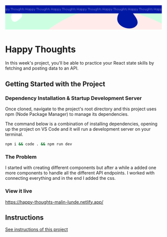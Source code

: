 <h1 align="center">
  <a href="">
    <img src="/src/assets/happy-thoughts.svg" alt="Project Banner Image">
  </a>
</h1>

# Happy Thoughts

In this week's project, you'll be able to practice your React state skills by fetching and posting data to an API.

## Getting Started with the Project

### Dependency Installation & Startup Development Server

Once cloned, navigate to the project's root directory and this project uses npm (Node Package Manager) to manage its dependencies.

The command below is a combination of installing dependencies, opening up the project on VS Code and it will run a development server on your terminal.

```bash
npm i && code . && npm run dev
```

### The Problem

I started with creating different components but after a while a added one more components to handle all the different API endpoints. I worked with connecting everything and in the end I added the css. 

### View it live

https://happy-thoughts-malin-lunde.netlify.app/

## Instructions

<a href="instructions.md">
   See instructions of this project
  </a>
